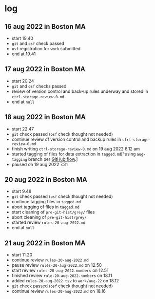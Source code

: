 # log

## 16 aug 2022 in Boston MA

- start 19.40
- `git` and `osf` check passed
- `osf` registration for `work` submitted
- end at 19.41

## 17 aug 2022 in Boston MA

- start 20.24
- `git` and `osf` checks passed
- review of version control and back-up rules underway and stored in `ctrl-storage-review-0.md`
- end at `null`

## 18 aug 2022 in Boston MA

- start 22.47
- `git` check passed (`osf` check thought not needed)
- continue review of version control and backup rules in `ctrl-storage-review-0.md`
- finish writing `ctrl-storage-review-0.md` on 19 aug 2022 6.12 am
- started tagging of files for data extraction in `tagged.md`[^using `aug-tagging` branch per [GitHub flow](https://docs.github.com/en/get-started/quickstart/github-flow).]
- paused on 19 aug 2022 7.31

## 20 aug 2022 in Boston MA

- start 9.48
- `git` check passed (`osf` check thought not needed)
- continue tagging files in `tagged.md`
- abort tagging of files in `tagged.md`
- start cleaning of `pre-git-hist/grey/` files
- abort cleaning of `pre-git-hist/grey/`
- started review `rules-20-aug-2022.md`
- end at `null`

## 21 aug 2022 in Boston MA

- start 11.20
- continue review `rules-20-aug-2022.md`
- pause review `rules-20-aug-2022.md` on 12.50
- start review `rules-20-aug-2022.numbers` on 12.51
- finished review `rule-20-aug-2022.numbers` on 18.11
- added `rules-20-aug-2022.tsv` to `work/aug-22` on 18.12
- `git` check passed (`osf` check thought not needed)
- continue review `rules-20-aug-2022.md` on 18.16